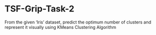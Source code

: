 # TSF-Grip-Task-2
From the given ‘Iris’ dataset, predict the optimum number of clusters and represent it visually using KMeans Clustering Algorithm
